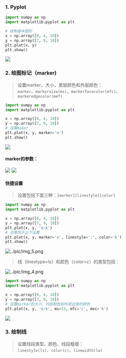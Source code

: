 ### 1. Pyplot

```python
import numpy as np
import matplotlib.pyplot as plt

# 绘制基本图形
x = np.array([0, 4, 10])
y = np.array([7, 9, 10])
plt.plot(x, y)
plt.show()
```

![](../pic/img.png)

### 2. 绘图标记（marker)

> 设置marker，大小，里层颜色和外层颜色：  
> `marker`、`markersize(ms)`、`markerfacecolor(mfc)`、`markeredgecolor(mef)`

```python
import numpy as np
import matplotlib.pyplot as plt

x = np.array([0, 4, 10])
y = np.array([7, 9, 10])
# 设置maker
plt.plot(x, y, marker='o')
plt.show()
```

![](../pic/img_1.png)

#### marker的参数：

![](../pic/img_2.png)
![](../pic/img_3.png)

#### 快捷设置

> 设置包括下面三种：`[marker][linestyle][color]`

```python
import numpy as np
import matplotlib.pyplot as plt

x = np.array([0, 4, 10])
y = np.array([7, 9, 10])
plt.plot(x, y, 'o:k')
# 也等同于以下设置
plt.plot(x, y, marker='o', linestyle=':', color='k')
plt.show()
```

![../pic/img_5.png](img.png)
> 线（linestype=ls）和颜色（color=c）的类型包括：
>
![../pic/img_4.png](img_1.png)

```python
import numpy as np
import matplotlib.pyplot as plt

x = np.array([0, 4, 10])
y = np.array([7, 9, 10])
# 设置marker的大小、内部颜色和外层边缘的颜色
plt.plot(x, y, 'o:k', ms=13, mfc='c', mec='k')
```

![](../pic/img_6.png)

### 3. 绘制线

> 设置线段类型、颜色、线段粗细：  
> `linestyle(ls)`、`color(c)`、`linewidth(lw)`


